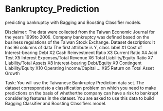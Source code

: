 # Bankruptcy_Prediction
predicting bankruptcy with Bagging and Boosting Classifier models.


Disclaimer: The data were collected from the Taiwan Economic Journal for the years 1999to 2009.
Company bankruptcy was defined based on the business regulations of the Taiwan Stock Exchange.
Dataset description: It has 96 columns of data
The first attribute is Y, class label
X1 Cost of Interest-bearing Debt
X2 Cash Reinvestment Ratio
X3 Current Ratio
X4 Acid Test
X5 Interest Expenses/Total Revenue
X6 Total Liability/Equity Ratio
X7 Liability/Total Assets
X8 Interest-bearing Debt/Equity
X9 Contingent Liability/Equity
X10 Operating Income/Capital
...
X95 Return on Total Asset Growth

Task: You will use the Taiwanese Bankruptcy Prediction data set. The dataset correspondsto a
classification problem on which you need to make predictions on the basis of whetherthe company
can have a risk to bankrupt considering features in the dataset. You are asked to use this data to
build Bagging Classifier and Boosting Classifiers model.
